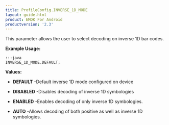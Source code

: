 ```yaml
---
title: ProfileConfig.INVERSE_1D_MODE
layout: guide.html
product: EMDK For Android
productversion: '2.3'
---
```


This parameter allows the user to select decoding on inverse 1D bar codes.

 

**Example Usage:**
	
	:::java	
	INVERSE_1D_MODE.DEFAULT;


**Values:**

* **DEFAULT** -Default inverse 1D mode configured on device

* **DISABLED** -Disables decoding of inverse 1D symbologies

* **ENABLED** -Enables decoding of only inverse 1D symbologies.

* **AUTO** -Allows decoding of both positive as well as inverse 1D symbologies.










